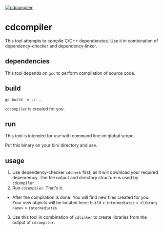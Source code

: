 [![cdcompiler](https://github.com/garbagemza/dependency-compiler/actions/workflows/go.yml/badge.svg)](https://github.com/garbagemza/dependency-compiler/actions/workflows/go.yml)

# cdcompiler
This tool attempts to compile C/C++ dependencies. Use it in combination of dependency-checker and dependency-linker.

## dependencies

This tool depends on `gcc` to perform compilation of source code.

## build

`go build -v ./...`

`cdcompiler` is created for you.

## run

This tool is intended for use with command line on global scope

Put this binary on your bin/ directory and use.

## usage

1. Use dependency-checker `cdcheck` first, as it will download your required dependency. The file output and directory structure is used by `cdcompiler`.
2. Run `cdcompiler`. That's it.

- After the compilation is done. You will find new files created for you.
Your new objects will be located here:
`build` > `intermediates` > `<library name>` > `intermediates`

3. Use this tool in combination of `cdlinker` to create libraries from the output of `cdcompiler`.
